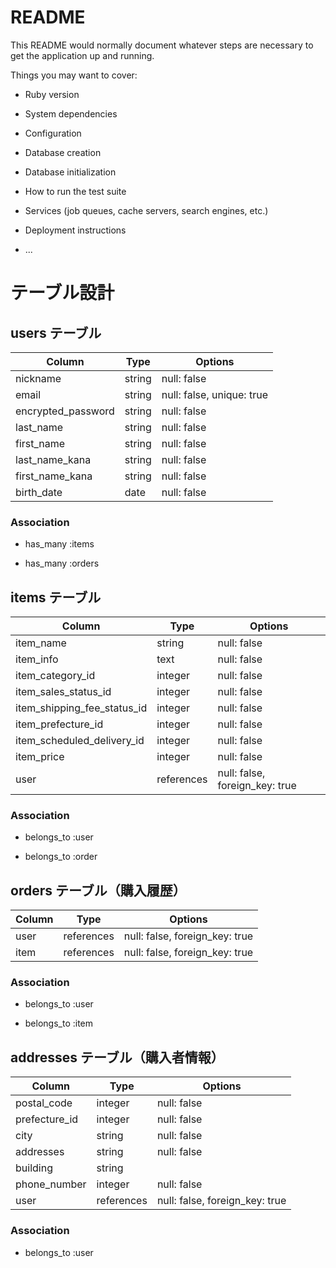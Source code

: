 # README

This README would normally document whatever steps are necessary to get the
application up and running.

Things you may want to cover:

- Ruby version

- System dependencies

- Configuration

- Database creation

- Database initialization

- How to run the test suite

- Services (job queues, cache servers, search engines, etc.)

- Deployment instructions

- ...

# テーブル設計

## users テーブル

| Column             | Type   | Options                   |
| ------------------ | ------ | ------------------------- |
| nickname           | string | null: false               |
| email              | string | null: false, unique: true |
| encrypted_password | string | null: false               |
| last_name          | string | null: false               |
| first_name         | string | null: false               |
| last_name_kana     | string | null: false               |
| first_name_kana    | string | null: false               |
| birth_date         | date   | null: false               |

### Association

<!-- # itemsテーブルとのアソシエーション -->

- has_many :items
<!-- # ordersテーブルとのアソシエーション -->
- has_many :orders

## items テーブル

| Column                      | Type       | Options                        |
| --------------------------- | ---------- | ------------------------------ |
| item_name                   | string     | null: false                    |
| item_info                   | text       | null: false                    |
| item_category_id            | integer    | null: false                    |
| item_sales_status_id        | integer    | null: false                    |
| item_shipping_fee_status_id | integer    | null: false                    |
| item_prefecture_id          | integer    | null: false                    |
| item_scheduled_delivery_id  | integer    | null: false                    |
| item_price                  | integer    | null: false                    |
| user                        | references | null: false, foreign_key: true |

<!-- ※item-image は ActiveStorage で実装するため含まない -->

### Association

<!-- # usersテーブルとのアソシエーション -->

- belongs_to :user
<!-- # ordersテーブルとのアソシエーション -->
- belongs_to :order

## orders テーブル（購入履歴）

| Column | Type       | Options                        |
| ------ | ---------- | ------------------------------ |
| user   | references | null: false, foreign_key: true |
| item   | references | null: false, foreign_key: true |

### Association

<!-- # usersテーブルとのアソシエーション -->

- belongs_to :user
<!-- # itemsテーブルとのアソシエーション -->

- belongs_to :item

## addresses テーブル（購入者情報）

| Column        | Type       | Options                        |
| ------------- | ---------- | ------------------------------ |
| postal_code   | integer    | null: false                    |
| prefecture_id | integer    | null: false                    |
| city          | string     | null: false                    |
| addresses     | string     | null: false                    |
| building      | string     |                                |
| phone_number  | integer    | null: false                    |
| user          | references | null: false, foreign_key: true |

### Association

<!-- # usersテーブルとのアソシエーション -->

- belongs_to :user
